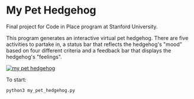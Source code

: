 # My Pet Hedgehog
Final project for Code in Place program at Stanford University. 

This program generates an interactive virtual pet hedgehog. There are five
activities to partake in, a status bar that reflects the hedgehog's "mood"
based on four different criteria and a feedback bar that displays the
hedgehog's "feelings".

[![my pet hedgehog](https://img.youtube.com/vi/HR3zyLIMNl4/0.jpg)](https://www.youtube.com/watch?v=HR3zyLIMNl4)



To start:

    python3 my_pet_hedgehog.py
